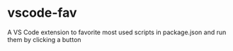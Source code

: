 # vscode-fav
A VS Code extension to favorite most used scripts in package.json and run them by clicking a button
